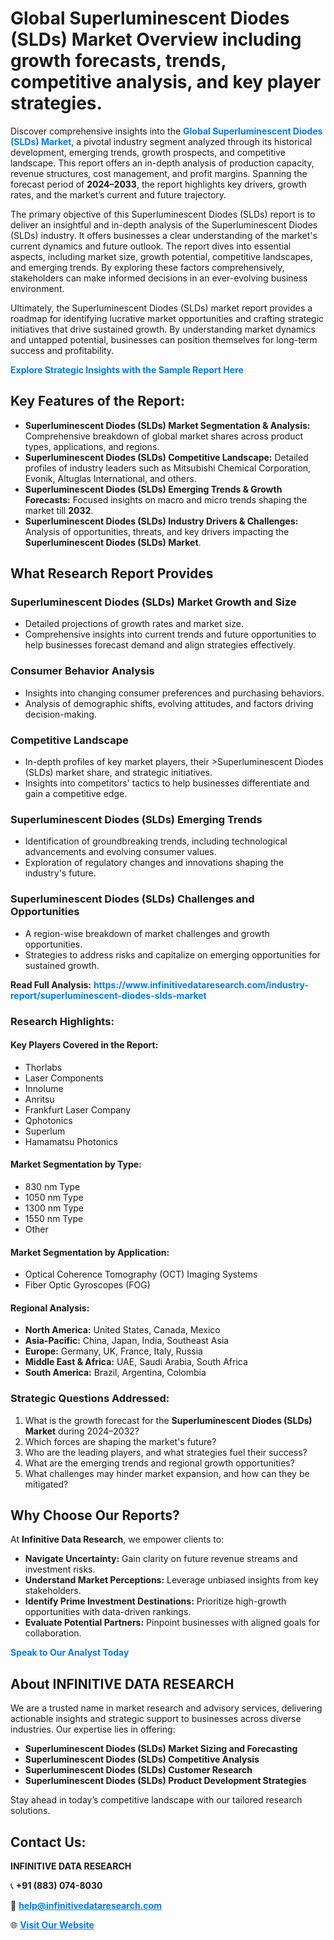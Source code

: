<h1>Global Superluminescent Diodes (SLDs) Market Overview including growth forecasts, trends, competitive analysis, and key player strategies.</h1>
<p>
Discover comprehensive insights into the 
<a href="https://www.infinitivedataresearch.com/industry-report/superluminescent-diodes-slds-market" rel="dofollow" style="color: #007BFF; text-decoration: none;"><strong>Global Superluminescent Diodes (SLDs) Market</strong></a>, a pivotal industry segment analyzed through its historical development, emerging trends, growth prospects, and competitive landscape. This report offers an in-depth analysis of production capacity, revenue structures, cost management, and profit margins. Spanning the forecast period of <strong>2024–2033</strong>, the report highlights key drivers, growth rates, and the market’s current and future trajectory.
</p>
<p>
The primary objective of this Superluminescent Diodes (SLDs) report is to deliver an insightful and in-depth analysis of the Superluminescent Diodes (SLDs) industry. It offers businesses a clear understanding of the market's current dynamics and future outlook. The report dives into essential aspects, including market size, growth potential, competitive landscapes, and emerging trends. By exploring these factors comprehensively, stakeholders can make informed decisions in an ever-evolving business environment.
</p>
<p>
Ultimately, the Superluminescent Diodes (SLDs) market report provides a roadmap for identifying lucrative market opportunities and crafting strategic initiatives that drive sustained growth. By understanding market dynamics and untapped potential, businesses can position themselves for long-term success and profitability.
</p>
<p>
<a href="https://www.infinitivedataresearch.com/request-sample/reportId=106860" style="color: #007BFF; text-decoration: none;"><strong>Explore Strategic Insights with the Sample Report Here</strong></a>
</p>

<h2>Key Features of the Report:</h2>
<ul>
<li><strong>Superluminescent Diodes (SLDs) Market Segmentation & Analysis:</strong> Comprehensive breakdown of global market shares across product types, applications, and regions.</li>
<li><strong>Superluminescent Diodes (SLDs) Competitive Landscape:</strong> Detailed profiles of industry leaders such as Mitsubishi Chemical Corporation, Evonik, Altuglas International, and others.</li>
<li><strong>Superluminescent Diodes (SLDs) Emerging Trends & Growth Forecasts:</strong> Focused insights on macro and micro trends shaping the market till <strong>2032</strong>.</li>
<li><strong>Superluminescent Diodes (SLDs) Industry Drivers & Challenges:</strong> Analysis of opportunities, threats, and key drivers impacting the <strong>Superluminescent Diodes (SLDs) Market</strong>.</li>
</ul>

<h2>What Research Report Provides</h2>
<h3>Superluminescent Diodes (SLDs) Market Growth and Size</h3>
<ul>
<li>Detailed projections of growth rates and market size.</li>
<li>Comprehensive insights into current trends and future opportunities to help businesses forecast demand and align strategies effectively.</li>
</ul>

<h3>Consumer Behavior Analysis</h3>
<ul>
<li>Insights into changing consumer preferences and purchasing behaviors.</li>
<li>Analysis of demographic shifts, evolving attitudes, and factors driving decision-making.</li>
</ul>

<h3>Competitive Landscape</h3>
<ul>
<li>In-depth profiles of key market players, their >Superluminescent Diodes (SLDs) market share, and strategic initiatives.</li>
<li>Insights into competitors' tactics to help businesses differentiate and gain a competitive edge.</li>
</ul>

<h3>Superluminescent Diodes (SLDs) Emerging Trends</h3>
<ul>
<li>Identification of groundbreaking trends, including technological advancements and evolving consumer values.</li>
<li>Exploration of regulatory changes and innovations shaping the industry's future.</li>
</ul>

<h3>Superluminescent Diodes (SLDs) Challenges and Opportunities</h3>
<ul>
<li>A region-wise breakdown of market challenges and growth opportunities.</li>
<li>Strategies to address risks and capitalize on emerging opportunities for sustained growth.</li>
</ul>
<p><strong>Read Full Analysis:</strong> <a href="https://www.infinitivedataresearch.com/industry-report/superluminescent-diodes-slds-market" rel="dofollow" style="color: #007BFF; text-decoration: none;"><strong>https://www.infinitivedataresearch.com/industry-report/superluminescent-diodes-slds-market</strong></a></p>
<h3>Research Highlights:</h3>
<h4>Key Players Covered in the Report:</h4>
<ul><li>Thorlabs</li><li>Laser Components</li><li>Innolume</li><li>Anritsu</li><li>Frankfurt Laser Company</li><li>Qphotonics</li><li>Superlum</li><li>Hamamatsu Photonics</li></ul>
<h4>Market Segmentation by Type:</h4>
<ul><li>830 nm Type</li><li>1050 nm Type</li><li>1300 nm Type</li><li>1550 nm Type</li><li>Other</li></ul>
<h4>Market Segmentation by Application:</h4>
<ul><li>Optical Coherence Tomography (OCT) Imaging Systems</li><li>Fiber Optic Gyroscopes (FOG)</li></ul>

<h4>Regional Analysis:</h4>
<ul>
<li><strong>North America:</strong> United States, Canada, Mexico</li>
<li><strong>Asia-Pacific:</strong> China, Japan, India, Southeast Asia</li>
<li><strong>Europe:</strong> Germany, UK, France, Italy, Russia</li>
<li><strong>Middle East & Africa:</strong> UAE, Saudi Arabia, South Africa</li>
<li><strong>South America:</strong> Brazil, Argentina, Colombia</li>
</ul>

<h3>Strategic Questions Addressed:</h3>
<ol>
<li>What is the growth forecast for the <strong>Superluminescent Diodes (SLDs) Market</strong> during 2024–2032?</li>
<li>Which forces are shaping the market's future?</li>
<li>Who are the leading players, and what strategies fuel their success?</li>
<li>What are the emerging trends and regional growth opportunities?</li>
<li>What challenges may hinder market expansion, and how can they be mitigated?</li>
</ol>

<h2>Why Choose Our Reports?</h2>
<p>At <strong>Infinitive Data Research</strong>, we empower clients to:</p>
<ul>
<li><strong>Navigate Uncertainty:</strong> Gain clarity on future revenue streams and investment risks.</li>
<li><strong>Understand Market Perceptions:</strong> Leverage unbiased insights from key stakeholders.</li>
<li><strong>Identify Prime Investment Destinations:</strong> Prioritize high-growth opportunities with data-driven rankings.</li>
<li><strong>Evaluate Potential Partners:</strong> Pinpoint businesses with aligned goals for collaboration.</li>
</ul>
<p><a href="https://www.infinitivedataresearch.com/industry-report/superluminescent-diodes-slds-market" rel="dofollow" style="color: #007BFF; text-decoration: none;"><strong>Speak to Our Analyst Today</strong></a></p>

<h2>About INFINITIVE DATA RESEARCH</h2>
<p>We are a trusted name in market research and advisory services, delivering actionable insights and strategic support to businesses across diverse industries. Our expertise lies in offering:</p>
<ul>
<li><strong>Superluminescent Diodes (SLDs) Market Sizing and Forecasting</strong></li>
<li><strong>Superluminescent Diodes (SLDs) Competitive Analysis</strong></li>
<li><strong>Superluminescent Diodes (SLDs) Customer Research</strong></li>
<li><strong>Superluminescent Diodes (SLDs) Product Development Strategies</strong></li>
</ul>
<p>Stay ahead in today’s competitive landscape with our tailored research solutions.</p>

<h2>Contact Us:</h2>
<p><strong>INFINITIVE DATA RESEARCH</strong></p>
<p>📞 <strong>+91 (883) 074-8030</strong></p>
<p>📧 <strong><a href="mailto:help@infinitivedataresearch.com" style="color: #007BFF;">help@infinitivedataresearch.com</a></strong></p>
<p>🌐 <strong><a href="https://www.infinitivedataresearch.com" rel="dofollow" style="color: #007BFF;">Visit Our Website</a></strong></p>